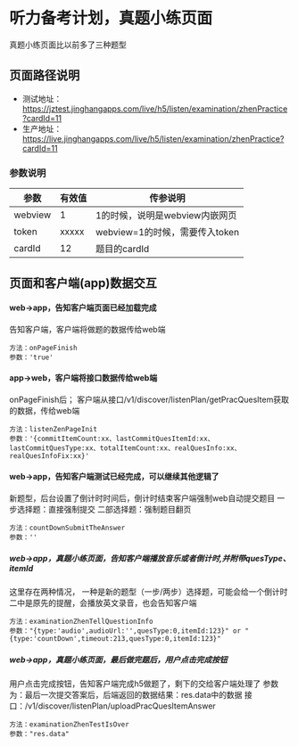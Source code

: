 <!-- 页面大标题 -->
# 听力备考计划，真题小练页面

<!-- 页面说明 -->
真题小练页面比以前多了三种题型


<!--页面路径说明-->
## 页面路径说明
- 测试地址：https://jztest.jinghangapps.com/live/h5/listen/examination/zhenPractice?cardId=11
- 生产地址：https://live.jinghangapps.com/live/h5/listen/examination/zhenPractice?cardId=11
### 参数说明
| 参数 | 有效值 | 传参说明 |
|--------|---------|---------|
|webview | 1 | 1的时候，说明是webview内嵌网页 | 
|token | xxxxx | webview=1的时候，需要传入token | 
|cardId | 12 | 题目的cardId | 

<!-- 页面bridge交互说明 -->
## 页面和客户端(app)数据交互

#### web→app，告知客户端页面已经加载完成
告知客户端，客户端将做题的数据传给web端
```
方法：onPageFinish
参数：'true'
```

#### app→web，客户端将接口数据传给web端
onPageFinish后；
客户端从接口/v1/discover/listenPlan/getPracQuesItem获取的数据，传给web端
```
方法：listenZenPageInit
参数：'{commitItemCount:xx、lastCommitQuesItemId:xx、lastCommitQuesType:xx、totalItemCount:xx、realQuesInfo:xx、realQuesInfoFix:xx}'
```

#### web→app，告知客户端测试已经完成，可以继续其他逻辑了
新题型，后台设置了倒计时时间后，倒计时结束客户端强制web自动提交题目
一步选择题：直接强制提交
二部选择题：强制题目翻页
```
方法：countDownSubmitTheAnswer
参数：''
```
##### web→app，真题小练页面，告知客户端播放音乐或者倒计时,并附带quesType、itemId
这里存在两种情况，
一种是新的题型（一步/两步）选择题，可能会给一个倒计时
二中是原先的提醒，会播放英文录音，也会告知客户端
```
方法：examinationZhenTellQuestionInfo
参数："{type:'audio',audioUrl:'',quesType:0,itemId:123}" or "{type:'countDown',timeout:213,quesType:0,itemId:123}"
```
##### web→app，真题小练页面，最后做完题后，用户点击完成按钮
用户点击完成按钮，告知客户端完成h5做题了，剩下的交给客户端处理了
参数为：最后一次提交答案后，后端返回的数据结果：res.data中的数据
接口：/v1/discover/listenPlan/uploadPracQuesItemAnswer
```
方法：examinationZhenTestIsOver
参数："res.data"
```
